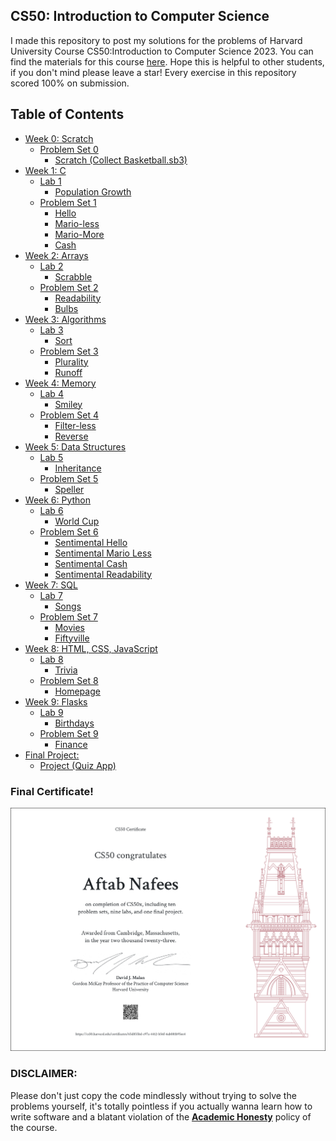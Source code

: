 ## CS50: Introduction to Computer Science
I made this repository to post my solutions for the problems of Harvard University Course CS50:Introduction to Computer Science 2023.
You can find the materials for this course <a href='https://cs50.harvard.edu/x/2023/'>here</a>.
Hope this is helpful to other students, if you don't mind please leave a star!
Every exercise in this repository scored 100% on submission.

## Table of Contents
- <a href= 'https://cs50.harvard.edu/x/2023/weeks/0/'>Week 0: Scratch</a>
  * <a href= 'https://cs50.harvard.edu/x/2023/psets/0/'>Problem Set 0</a>
    + [Scratch (Collect Basketball.sb3)](scratch)
- <a href= 'https://cs50.harvard.edu/x/2023/weeks/1/'>Week 1: C</a>
  * <a href= 'https://cs50.harvard.edu/x/2023/labs/1/'>Lab 1</a>
    + [Population Growth](population)
  * <a href= 'https://cs50.harvard.edu/x/2023/psets/1/'>Problem Set 1</a>
    + [Hello](hello)
    + [Mario-less](mario-less)
    + [Mario-More](mario-more)
    + [Cash](cash)
- <a href= 'https://cs50.harvard.edu/x/2023/weeks/2/'>Week 2: Arrays</a>
  * <a href= 'https://cs50.harvard.edu/x/2023/labs/2/'>Lab 2</a>
    + [Scrabble](scrabble)
  * <a href= 'https://cs50.harvard.edu/x/2023/psets/2/'>Problem Set 2</a>
    + [Readability](readability)
    + [Bulbs](bulbs)
- <a href= 'https://cs50.harvard.edu/x/2023/weeks/3/'>Week 3: Algorithms</a>
  * <a href= 'https://cs50.harvard.edu/x/2023/labs/3/'>Lab 3</a>
    + [Sort](sort)
  * <a href= 'https://cs50.harvard.edu/x/2023/psets/3/'>Problem Set 3</a>
    + [Plurality](plurality)
    + [Runoff](runoff)
- <a href= 'https://cs50.harvard.edu/x/2023/weeks/4/'>Week 4: Memory</a>
  * <a href= 'https://cs50.harvard.edu/x/2023/labs/4/'>Lab 4</a>
    + [Smiley](smiley)
  * <a href= 'https://cs50.harvard.edu/x/2023/psets/4/'>Problem Set 4</a>
    + [Filter-less](filter-less)
    + [Reverse](reverse)
- <a href= 'https://cs50.harvard.edu/x/2023/weeks/5/'>Week 5: Data Structures</a>
  * <a href= 'https://cs50.harvard.edu/x/2023/labs/5/'>Lab 5</a>
    + [Inheritance](inheritance)
  * <a href= 'https://cs50.harvard.edu/x/2023/psets/5/'>Problem Set 5</a>
    + [Speller](speller)
- <a href= 'https://cs50.harvard.edu/x/2023/weeks/6/'>Week 6: Python</a>
  * <a href= 'https://cs50.harvard.edu/x/2023/labs/6/'>Lab 6</a>
    + [World Cup](world-cup)
  * <a href= 'https://cs50.harvard.edu/x/2023/psets/6/'>Problem Set 6</a>
    + [Sentimental Hello](sentimental-hello)
    + [Sentimental Mario Less](sentimental-mario-less)
    + [Sentimental Cash](sentimental-cash)
    + [Sentimental Readability](sentimental-readability)
- <a href= 'https://cs50.harvard.edu/x/2023/weeks/7/'>Week 7: SQL</a>
  * <a href= 'https://cs50.harvard.edu/x/2023/labs/7/'>Lab 7</a>
    + [Songs](songs)
  * <a href= 'https://cs50.harvard.edu/x/2023/psets/7/'>Problem Set 7</a>
    + [Movies](movies)
    + [Fiftyville](fiftyville)
- <a href= 'https://cs50.harvard.edu/x/2023/weeks/8/'>Week 8: HTML, CSS, JavaScript</a>
  * <a href= 'https://cs50.harvard.edu/x/2023/labs/8/'>Lab 8</a>
    + [Trivia](trivia)
  * <a href= 'https://cs50.harvard.edu/x/2023/psets/8/'>Problem Set 8</a>
    + [Homepage](homepage)
- <a href= 'https://cs50.harvard.edu/x/2023/weeks/9/'>Week 9: Flasks</a>
  * <a href= 'https://cs50.harvard.edu/x/2023/labs/9/'>Lab 9</a>
    + [Birthdays](birthdays)
  * <a href= 'https://cs50.harvard.edu/x/2023/psets/9/'>Problem Set 9</a>
    + [Finance](finance)
- <a href= 'https://cs50.harvard.edu/x/2023/project/'>Final Project: </a>
  * [Project (Quiz App)](final-project)

### Final Certificate!
![Final Certificate](CS50x-Certificate.png)

### DISCLAIMER:
Please don't just copy the code mindlessly without trying to solve the problems yourself, it's totally pointless if you actually wanna learn how to write software and a blatant violation of the [**Academic Honesty**](https://docs.cs50.net/2016/fall/syllabus/cs50.html#academic-honesty) policy of the course.




